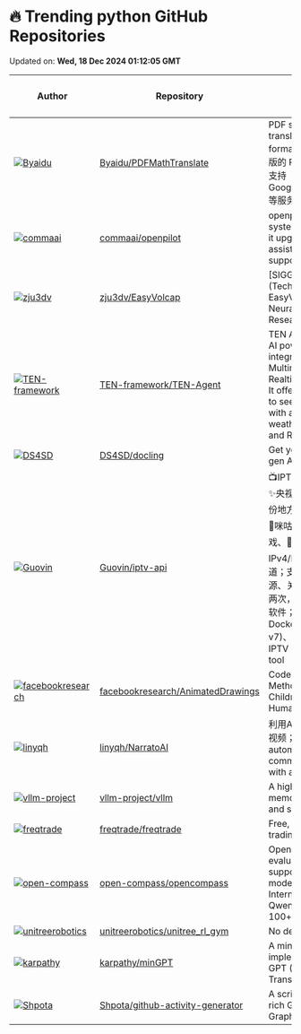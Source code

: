 # 🔥 Trending python GitHub Repositories

Updated on: **Wed, 18 Dec 2024 01:12:05 GMT**

| Author | Repository | Description | Language | ⭐ Total Stars | 🌟 Stars Today |
|--------|------------|-------------|----------|----------------|----------------|
| [![Byaidu](https://avatars.githubusercontent.com/u/21212051?s=40&v=4)](https://github.com/Byaidu) | [Byaidu/PDFMathTranslate](https://github.com/Byaidu/PDFMathTranslate) | PDF scientific paper translation with preserved formats - 基于 AI 完整保留排版的 PDF 文档全文双语翻译，支持 Google/DeepL/Ollama/OpenAI 等服务，提供 CLI/GUI/Docker | Python | 9091 | 813 |
| [![commaai](https://avatars.githubusercontent.com/u/8762862?s=40&v=4)](https://github.com/commaai) | [commaai/openpilot](https://github.com/commaai/openpilot) | openpilot is an operating system for robotics. Currently, it upgrades the driver assistance system on 275+ supported cars. | Python | 51005 | 133 |
| [![zju3dv](https://avatars.githubusercontent.com/u/43734697?s=40&v=4)](https://github.com/zju3dv) | [zju3dv/EasyVolcap](https://github.com/zju3dv/EasyVolcap) | [SIGGRAPH Asia 2023 (Technical Communications)] EasyVolcap: Accelerating Neural Volumetric Video Research | Python | 857 | 35 |
| [![TEN-framework](https://avatars.githubusercontent.com/u/471561?s=40&v=4)](https://github.com/TEN-framework) | [TEN-framework/TEN-Agent](https://github.com/TEN-framework/TEN-Agent) | TEN Agent is a conversational AI powered by TEN, integrating Gemini 2.0 Multimodal Live API, OpenAI Realtime API, RTC, and more. It offers real-time capabilities to see, hear, and speak, along with advanced tools like weather checks, web search, and RAG. | Python | 3322 | 294 |
| [![DS4SD](https://avatars.githubusercontent.com/u/97102151?s=40&v=4)](https://github.com/DS4SD) | [DS4SD/docling](https://github.com/DS4SD/docling) | Get your documents ready for gen AI | Python | 15376 | 301 |
| [![Guovin](https://avatars.githubusercontent.com/u/37107669?s=40&v=4)](https://github.com/Guovin) | [Guovin/iptv-api](https://github.com/Guovin/iptv-api) | 📺IPTV电视直播源更新工具🚀：✨央视、📡卫视、☘️广东及各省份地方台、🌊港·澳·台、🎬电影、🎥咪咕、🏀体育、🪁动画、🎮游戏、🎵音乐、🏛经典剧场；支持IPv4/IPv6；支持自定义增加频道；支持组播源、酒店源、订阅源、关键字搜索；每天自动更新两次，结果可用于TVBox等播放软件；支持工作流、Docker(amd64/arm64/arm v7)、命令行、GUI运行方式 \| IPTV live TV source update tool | Python | 9111 | 107 |
| [![facebookresearch](https://avatars.githubusercontent.com/u/6675724?s=40&v=4)](https://github.com/facebookresearch) | [facebookresearch/AnimatedDrawings](https://github.com/facebookresearch/AnimatedDrawings) | Code to accompany "A Method for Animating Children's Drawings of the Human Figure" | Python | 10862 | 59 |
| [![linyqh](https://avatars.githubusercontent.com/u/45776646?s=40&v=4)](https://github.com/linyqh) | [linyqh/NarratoAI](https://github.com/linyqh/NarratoAI) | 利用AI大模型，一键解说并剪辑视频； Using AI models to automatically provide commentary and edit videos with a single click. | Python | 2311 | 55 |
| [![vllm-project](https://avatars.githubusercontent.com/u/46394894?s=40&v=4)](https://github.com/vllm-project) | [vllm-project/vllm](https://github.com/vllm-project/vllm) | A high-throughput and memory-efficient inference and serving engine for LLMs | Python | 32050 | 69 |
| [![freqtrade](https://avatars.githubusercontent.com/u/5024695?s=40&v=4)](https://github.com/freqtrade) | [freqtrade/freqtrade](https://github.com/freqtrade/freqtrade) | Free, open source crypto trading bot | Python | 32659 | 181 |
| [![open-compass](https://avatars.githubusercontent.com/u/17680578?s=40&v=4)](https://github.com/open-compass) | [open-compass/opencompass](https://github.com/open-compass/opencompass) | OpenCompass is an LLM evaluation platform, supporting a wide range of models (Llama3, Mistral, InternLM2,GPT-4,LLaMa2, Qwen,GLM, Claude, etc) over 100+ datasets. | Python | 4300 | 6 |
| [![unitreerobotics](https://avatars.githubusercontent.com/u/42887408?s=40&v=4)](https://github.com/unitreerobotics) | [unitreerobotics/unitree_rl_gym](https://github.com/unitreerobotics/unitree_rl_gym) | No description | Python | 609 | 204 |
| [![karpathy](https://avatars.githubusercontent.com/u/241138?s=40&v=4)](https://github.com/karpathy) | [karpathy/minGPT](https://github.com/karpathy/minGPT) | A minimal PyTorch re-implementation of the OpenAI GPT (Generative Pretrained Transformer) training | Python | 20503 | 34 |
| [![Shpota](https://avatars.githubusercontent.com/u/5640984?s=40&v=4)](https://github.com/Shpota) | [Shpota/github-activity-generator](https://github.com/Shpota/github-activity-generator) | A script that helps generate a rich GitHub Contribution Graph for your account 🤖 | Python | 2823 | 32 |
